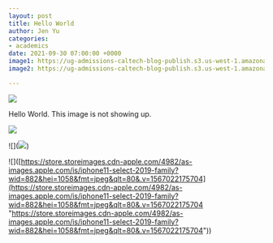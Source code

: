 ```yaml
---
layout: post
title: Hello World
author: Jen Yu
categories:
- academics
date: 2021-09-30 07:00:00 +0000
image1: https://ug-admissions-caltech-blog-publish.s3.us-west-1.amazonaws.com/2020/01/6a0105349b8251970b0240a4b0d9e1200c-800wi.jpg
image2: https://ug-admissions-caltech-blog-publish.s3.us-west-1.amazonaws.com/2019/11/6a0105349b8251970b0240a49ce06a200c-800wi.jpg

---
```

![](https://ug-admissions-caltech-blog-publish.s3.us-west-1.amazonaws.com/2019/12/6a0105349b8251970b0240a4a51656200c-800wi.jpg)

Hello World. This image is not showing up. 

![](https://ug-admissions-caltech-blog-publish.s3.us-west-1.amazonaws.com/2019/12/6a0105349b8251970b0240a4a51685200c-800wi.jpg)

!\[\](![](https://ug-admissions-caltech-blog-publish.s3.us-west-1.amazonaws.com/2019/11/6a0105349b8251970b0240a49ce077200c-800wi.jpg))

!\[\]([https://store.storeimages.cdn-apple.com/4982/as-images.apple.com/is/iphone11-select-2019-family?wid=882&hei=1058&fmt=jpeg&qlt=80&.v=1567022175704](https://store.storeimages.cdn-apple.com/4982/as-images.apple.com/is/iphone11-select-2019-family?wid=882&hei=1058&fmt=jpeg&qlt=80&.v=1567022175704 "https://store.storeimages.cdn-apple.com/4982/as-images.apple.com/is/iphone11-select-2019-family?wid=882&hei=1058&fmt=jpeg&qlt=80&.v=1567022175704"))